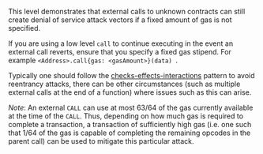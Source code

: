This level demonstrates that external calls to unknown contracts can still
create denial of service attack vectors if a fixed amount of gas is not
specified.

If you are using a low level `call` to continue executing in the event an external call reverts, ensure that you specify a fixed gas stipend. For example `<Address>.call{gas: <gasAmount>}(data)
`.

Typically one should follow the [checks-effects-interactions](http://solidity.readthedocs.io/en/latest/security-considerations.html#use-the-checks-effects-interactions-pattern) pattern to avoid reentrancy attacks, there can be other circumstances (such as multiple external calls at the end of a function) where issues such as this can arise.

*Note*: An external `CALL` can use at most 63/64 of the gas currently available
at the time of the `CALL`.  Thus, depending on how much gas is required to
complete a transaction, a transaction of sufficiently high gas (i.e. one such
that 1/64 of the gas is capable of completing the remaining opcodes in the parent call) can be used to mitigate this particular attack.